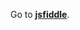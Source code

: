 Go to **[jsfiddle](http://jsfiddle.net/gh/get/library/pure/1borodat1/EloquentJS/tree/master/Chapter10)**.